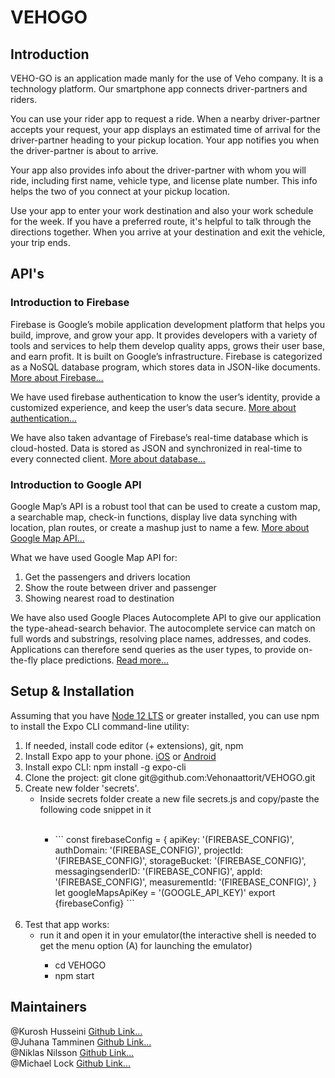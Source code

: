 # VEHOGO

## Introduction

VEHO-GO is an application made manly for the use of Veho company. It is a technology platform. Our smartphone app connects driver-partners and riders.

You can use your rider app to request a ride. When a nearby driver-partner accepts your request, your app displays an estimated time of arrival for the driver-partner heading to your pickup location. Your app notifies you when the driver-partner is about to arrive.

Your app also provides info about the driver-partner with whom you will ride, including first name, vehicle type, and license plate number. This info helps the two of you connect at your pickup location.

Use your app to enter your work destination and also your work schedule for the week. If you have a preferred route, it's helpful to talk through the directions together. When you arrive at your destination and exit the vehicle, your trip ends.

## API's

### Introduction to Firebase

Firebase is Google’s mobile application development platform that helps you build, improve, and grow your app. It provides developers with a variety of tools and services to help them develop quality apps, grows their user base, and earn profit. It is built on Google’s infrastructure. Firebase is categorized as a NoSQL database program, which stores data in JSON-like documents. <a href="https://medium.com/firebase-developers/what-is-firebase-the-complete-story-abridged-bcc730c5f2c0">More about Firebase...</a>

We have used firebase authentication to know the user’s identity, provide a customized experience, and keep the user’s data secure. <a href="https://firebase.google.com/docs/auth">More about authentication...</a>

We have also taken advantage of Firebase’s real-time database which is cloud-hosted. Data is stored as JSON and synchronized in real-time to every connected client. <a href="https://firebase.google.com/docs/database">More about database...</a>

### Introduction to Google API

Google Map’s API is a robust tool that can be used to create a custom map, a searchable map, check-in functions, display live data synching with location, plan routes, or create a mashup just to name a few. <a href="https://medium.com/@helennnsays/why-when-and-how-to-use-the-google-map-api-f5dfa35986dc">More about Google Map API...</a>

What we have used Google Map API for:

<ol>
<li>Get the passengers and drivers location</li>
<li>Show the route between driver and passenger</li>
<li>Showing nearest road to destination</li>
</ol>

We have also used Google Places Autocomplete API to give our application the type-ahead-search behavior. The autocomplete service can match on full words and substrings, resolving place names, addresses, and codes. Applications can therefore send queries as the user types, to provide on-the-fly place predictions. <a href="https://developers.google.com/maps/documentation/places/web-service/autocomplete">Read more...
</a>

## Setup & Installation

Assuming that you have [Node 12 LTS](https://nodejs.org/en/download/) or greater installed, you can use npm to install the Expo CLI command-line utility:

<ol>
  <li>If needed, install code editor (+ extensions), git, npm</li>
  <li>Install Expo app to your phone. <a href="https://apps.apple.com/us/app/expo-client/id982107779">iOS</a>
     or <a href="https://play.google.com/store/apps/details?id=host.exp.exponent&hl=fi">Android</a></li>
   <li>Install expo CLI: npm install -g expo-cli</li>
   <li>Clone the project: git clone git@github.com:Vehonaattorit/VEHOGO.git</li>

  <li>Create new folder 'secrets'.
    <ul>
    <li>Inside secrets folder create a new file secrets.js and copy/paste the following code snippet in it</li>
     </br>
      <ul>
        <li>```
            const firebaseConfig = {
              apiKey: '(FIREBASE_CONFIG)',
              authDomain: '(FIREBASE_CONFIG)',
              projectId: '(FIREBASE_CONFIG)',
              storageBucket: '(FIREBASE_CONFIG)',
              messagingsenderID: '(FIREBASE_CONFIG)',
              appId: '(FIREBASE_CONFIG)',
              measurementId: '(FIREBASE_CONFIG)',
            }
            let googleMapsApiKey = '(GOOGLE_API_KEY)'
            export {firebaseConfig}
            ```
          </li>
       </ul>
      </li>
    </ul>
  </li>
</br>
  <li>Test that app works:
    <ul>
    <li>run it and open it in your emulator(the interactive shell is needed to get the menu option (A) for launching the emulator)</li>
      <ul>
        <li>cd VEHOGO</li>
        <li>npm start</li>
      </ul>
      </li>
    </ul>
  </li>
</ol>

## Maintainers

@Kurosh Husseini <a href="https://github.com/kurosh97">Github Link...</a><br/>
@Juhana Tamminen <a href="https://github.com/JuhanaTa">Github Link...</a><br/>
@Niklas Nilsson <a href="https://github.com/Jalsson">Github Link...</a><br/>
@Michael Lock <a href="https://github.com/thelockymichael">Github Link...</a><br/>
